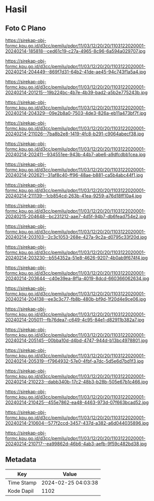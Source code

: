 # Hasil

## Foto C Plano

https://sirekap-obj-formc.kpu.go.id/d3cc/pemilu/pdpr/11/03/12/20/20/1103122020001-20240214-185818--ced61c19-c27a-4965-8c96-6a594a029707.jpg

https://sirekap-obj-formc.kpu.go.id/d3cc/pemilu/pdpr/11/03/12/20/20/1103122020001-20240214-204449--869f7d31-64b2-41de-ae45-94c743f1a5a4.jpg

https://sirekap-obj-formc.kpu.go.id/d3cc/pemilu/pdpr/11/03/12/20/20/1103122020001-20240214-201215--19b224bc-4b7e-4b39-bad2-a5b2e775243b.jpg

https://sirekap-obj-formc.kpu.go.id/d3cc/pemilu/pdpr/11/03/12/20/20/1103122020001-20240214-204329--09e2b8a0-7503-4de3-826a-eb11a473bf7f.jpg

https://sirekap-obj-formc.kpu.go.id/d3cc/pemilu/pdpr/11/03/12/20/20/1103122020001-20240214-211026--7ba8b2e8-1419-4fc8-b291-c9064abecf38.jpg

https://sirekap-obj-formc.kpu.go.id/d3cc/pemilu/pdpr/11/03/12/20/20/1103122020001-20240214-202411--934551ee-943b-44b7-abe6-a9dfcdbb1cea.jpg

https://sirekap-obj-formc.kpu.go.id/d3cc/pemilu/pdpr/11/03/12/20/20/1103122020001-20240214-202621--31af8c40-ff96-48ae-b881-ca5b4abc44f1.jpg

https://sirekap-obj-formc.kpu.go.id/d3cc/pemilu/pdpr/11/03/12/20/20/1103122020001-20240214-211139--1cb854cd-263b-41ea-9259-a76d18ff10a4.jpg

https://sirekap-obj-formc.kpu.go.id/d3cc/pemilu/pdpr/11/03/12/20/20/1103122020001-20240215-204648--bc231212-aae7-4d5f-94b7-db6fead754e2.jpg

https://sirekap-obj-formc.kpu.go.id/d3cc/pemilu/pdpr/11/03/12/20/20/1103122020001-20240214-203103--2c3c1053-268e-427a-9c2a-d0795c33f20d.jpg

https://sirekap-obj-formc.kpu.go.id/d3cc/pemilu/pdpr/11/03/12/20/20/1103122020001-20240214-203230--b554352a-51e8-4626-9207-4b0ab9f674f4.jpg

https://sirekap-obj-formc.kpu.go.id/d3cc/pemilu/pdpr/11/03/12/20/20/1103122020001-20240214-203644--c40e39ea-8f1a-4019-8dcd-660366062634.jpg

https://sirekap-obj-formc.kpu.go.id/d3cc/pemilu/pdpr/11/03/12/20/20/1103122020001-20240214-204138--ee3c3c77-fb8b-480b-bf9d-1f20d4e9ce06.jpg

https://sirekap-obj-formc.kpu.go.id/d3cc/pemilu/pdpr/11/03/12/20/20/1103122020001-20240214-205011--fb76dea7-c649-4c95-84e1-d82911b382a7.jpg

https://sirekap-obj-formc.kpu.go.id/d3cc/pemilu/pdpr/11/03/12/20/20/1103122020001-20240214-205145--00bba10d-d4bd-4747-944d-b13bc4978801.jpg

https://sirekap-obj-formc.kpu.go.id/d3cc/pemilu/pdpr/11/03/12/20/20/1103122020001-20240214-205319--f7964932-57e0-4fbf-a7dc-5d5e6d7bd1f3.jpg

https://sirekap-obj-formc.kpu.go.id/d3cc/pemilu/pdpr/11/03/12/20/20/1103122020001-20240214-210223--dabb340b-17c2-48b3-b28b-505e67b1c466.jpg

https://sirekap-obj-formc.kpu.go.id/d3cc/pemilu/pdpr/11/03/12/20/20/1103122020001-20240214-210425--455e7862-ea48-4463-973d-07f663bcad52.jpg

https://sirekap-obj-formc.kpu.go.id/d3cc/pemilu/pdpr/11/03/12/20/20/1103122020001-20240214-210604--577f2ccd-3457-437d-a382-a6d044035896.jpg

https://sirekap-obj-formc.kpu.go.id/d3cc/pemilu/pdpr/11/03/12/20/20/1103122020001-20240214-210717--ea99862d-46b6-4ab3-aefb-9f59c482bd38.jpg


## Metadata

| Key        | Value               |
| ---------- | ------------------- |
| Time Stamp | 2024-02-25 04:03:38 |
| Kode Dapil | 1102                |



